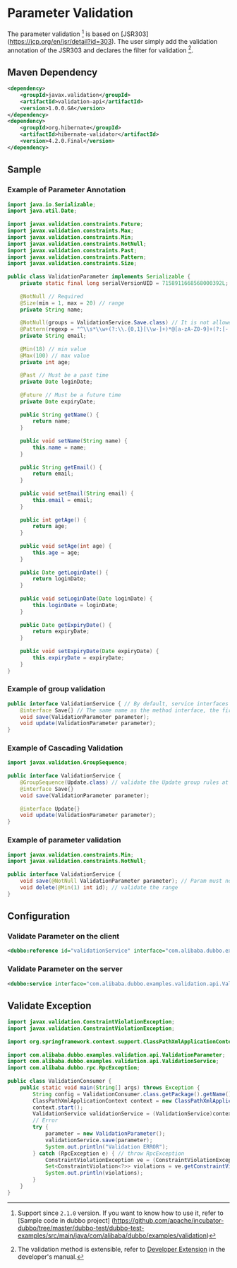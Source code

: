 # Parameter Validation

The parameter validation [^1] is based on [JSR303] (https://jcp.org/en/jsr/detail?id=303). The user simply add the validation annotation of the JSR303 and declares the filter for validation [^2].

## Maven Dependency

```xml
<dependency>
    <groupId>javax.validation</groupId>
    <artifactId>validation-api</artifactId>
    <version>1.0.0.GA</version>
</dependency>
<dependency>
    <groupId>org.hibernate</groupId>
    <artifactId>hibernate-validator</artifactId>
    <version>4.2.0.Final</version>
</dependency>
```

## Sample

### Example of Parameter Annotation

```java
import java.io.Serializable;
import java.util.Date;
 
import javax.validation.constraints.Future;
import javax.validation.constraints.Max;
import javax.validation.constraints.Min;
import javax.validation.constraints.NotNull;
import javax.validation.constraints.Past;
import javax.validation.constraints.Pattern;
import javax.validation.constraints.Size;
 
public class ValidationParameter implements Serializable {
    private static final long serialVersionUID = 7158911668568000392L;
 
    @NotNull // Required 
    @Size(min = 1, max = 20) // range
    private String name;
 
    @NotNull(groups = ValidationService.Save.class) // It is not allowed to be blank when saving. When it is updated, it is allowed to be blank, indicating that the field is not updated 
    @Pattern(regexp = "^\\s*\\w+(?:\\.{0,1}[\\w-]+)*@[a-zA-Z0-9]+(?:[-.][a-zA-Z0-9]+)*\\.[a-zA-Z]+\\s*$")
    private String email;
 
    @Min(18) // min value
    @Max(100) // max value
    private int age;
 
    @Past // Must be a past time
    private Date loginDate;
 
    @Future // Must be a future time
    private Date expiryDate;
 
    public String getName() {
        return name;
    }
 
    public void setName(String name) {
        this.name = name;
    }
 
    public String getEmail() {
        return email;
    }
 
    public void setEmail(String email) {
        this.email = email;
    }
 
    public int getAge() {
        return age;
    }
 
    public void setAge(int age) {
        this.age = age;
    }
 
    public Date getLoginDate() {
        return loginDate;
    }
 
    public void setLoginDate(Date loginDate) {
        this.loginDate = loginDate;
    }
 
    public Date getExpiryDate() {
        return expiryDate;
    }
 
    public void setExpiryDate(Date expiryDate) {
        this.expiryDate = expiryDate;
    }
}
```

### Example of group validation

```java
public interface ValidationService { // By default, service interfaces are used to differentiate authentication scenarios. For example：@NotNull(groups = ValidationService.class)   
    @interface Save{} // The same name as the method interface, the first letter capitalized, used to distinguish between authentication scene. For example：@NotNull(groups = ValidationService.Save.class)，option
    void save(ValidationParameter parameter);
    void update(ValidationParameter parameter);
}
```

### Example of Cascading Validation

```java
import javax.validation.GroupSequence;
 
public interface ValidationService {   
    @GroupSequence(Update.class) // validate the Update group rules at the same time
    @interface Save{}
    void save(ValidationParameter parameter);
 
    @interface Update{} 
    void update(ValidationParameter parameter);
}
```

### Example of parameter validation

```java
import javax.validation.constraints.Min;
import javax.validation.constraints.NotNull;
 
public interface ValidationService {
    void save(@NotNull ValidationParameter parameter); // Param must not be null
    void delete(@Min(1) int id); // validate the range
}
```

## Configuration

### Validate Parameter on the client

```xml
<dubbo:reference id="validationService" interface="com.alibaba.dubbo.examples.validation.api.ValidationService" validation="true" />
```

### Validate Parameter on the server

```xml
<dubbo:service interface="com.alibaba.dubbo.examples.validation.api.ValidationService" ref="validationService" validation="true" />
```

## Validate Exception 

```java
import javax.validation.ConstraintViolationException;
import javax.validation.ConstraintViolationException;
 
import org.springframework.context.support.ClassPathXmlApplicationContext;
 
import com.alibaba.dubbo.examples.validation.api.ValidationParameter;
import com.alibaba.dubbo.examples.validation.api.ValidationService;
import com.alibaba.dubbo.rpc.RpcException;
 
public class ValidationConsumer {   
    public static void main(String[] args) throws Exception {
        String config = ValidationConsumer.class.getPackage().getName().replace('.', '/') + "/validation-consumer.xml";
        ClassPathXmlApplicationContext context = new ClassPathXmlApplicationContext(config);
        context.start();
        ValidationService validationService = (ValidationService)context.getBean("validationService");
        // Error
        try {
            parameter = new ValidationParameter();
            validationService.save(parameter);
            System.out.println("Validation ERROR");
        } catch (RpcException e) { // throw RpcException
            ConstraintViolationException ve = (ConstraintViolationException) e.getCause(); // Inside a ConstraintViolationException
            Set<ConstraintViolation<?>> violations = ve.getConstraintViolations(); // You can get the collection of validation error details
            System.out.println(violations);
        }
    } 
}
```

[^1]: Support since `2.1.0` version. If you want to know how to use it, refer to  [Sample code in dubbo project] (https://github.com/apache/incubator-dubbo/tree/master/dubbo-test/dubbo-test-examples/src/main/java/com/alibaba/dubbo/examples/validation)
[^2]: The validation method is extensible, refer to [Developer Extension](https://github.com/apache/incubator-dubbo/tree/master/dubbo-test/dubbo-test-examples/src/main/java/com/alibaba/dubbo/examples/validation) in the developer's manual.
